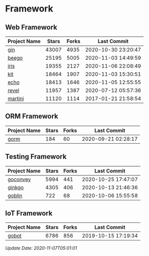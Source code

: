 # Framework

## Web Framework
| Project Name | Stars | Forks | Last Commit |
| ------------ | ----- | ----- | ----------- |
| [gin](https://github.com/gin-gonic/gin) | 43007 | 4935 | 2020-10-30 23:20:47 |
| [beego](https://github.com/astaxie/beego) | 25195 | 5005 | 2020-11-03 14:49:59 |
| [iris](https://github.com/kataras/iris) | 19355 | 2127 | 2020-11-06 22:08:49 |
| [kit](https://github.com/go-kit/kit) | 18464 | 1907 | 2020-11-03 15:30:51 |
| [echo](https://github.com/labstack/echo) | 18413 | 1646 | 2020-11-05 12:55:55 |
| [revel](https://github.com/revel/revel) | 11957 | 1387 | 2020-07-12 05:57:36 |
| [martini](https://github.com/go-martini/martini) | 11120 | 1114 | 2017-01-21 21:58:54 |

## ORM Framework
| Project Name | Stars | Forks | Last Commit |
| ------------ | ----- | ----- | ----------- |
| [gorm](https://github.com/jinzhu/gorm) | 184 | 60 | 2020-09-21 02:28:17 |

## Testing Framework
| Project Name | Stars | Forks | Last Commit |
| ------------ | ----- | ----- | ----------- |
| [goconvey](https://github.com/smartystreets/goconvey) | 5994 | 441 | 2020-10-25 17:47:07 |
| [ginkgo](https://github.com/onsi/ginkgo) | 4305 | 406 | 2020-10-13 21:46:36 |
| [goblin](https://github.com/franela/goblin) | 722 | 68 | 2020-10-06 15:55:58 |

## IoT Framework
| Project Name | Stars | Forks | Last Commit |
| ------------ | ----- | ----- | ----------- |
| [gobot](https://github.com/hybridgroup/gobot) | 6786 | 856 | 2019-10-15 17:19:34 |

*Update Date: 2020-11-07T05:01:01*